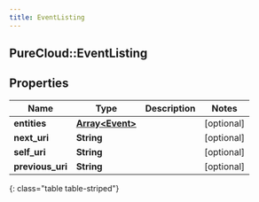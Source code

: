 ```yaml
---
title: EventListing
---
```

## PureCloud::EventListing

## Properties

|Name | Type | Description | Notes|
|------------ | ------------- | ------------- | -------------|
| **entities** | [**Array&lt;Event&gt;**](Event.html) |  | [optional] |
| **next_uri** | **String** |  | [optional] |
| **self_uri** | **String** |  | [optional] |
| **previous_uri** | **String** |  | [optional] |
{: class="table table-striped"}



